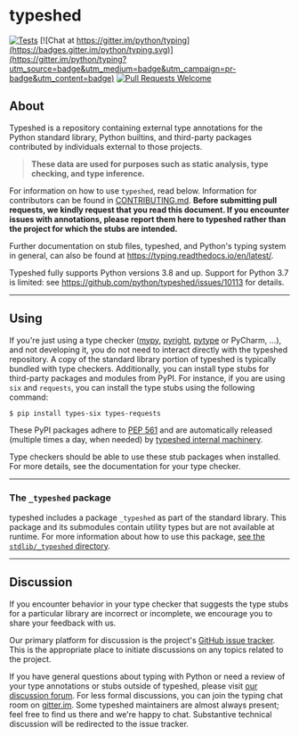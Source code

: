 # typeshed

[![Tests](https://github.com/python/typeshed/actions/workflows/tests.yml/badge.svg)](https://github.com/python/typeshed/actions/workflows/tests.yml)
[![Chat at https://gitter.im/python/typing](https://badges.gitter.im/python/typing.svg)](https://gitter.im/python/typing?utm_source=badge&utm_medium=badge&utm_campaign=pr-badge&utm_content=badge)
[![Pull Requests Welcome](https://img.shields.io/badge/pull%20requests-welcome-brightgreen.svg)](https://github.com/python/typeshed/blob/main/CONTRIBUTING.md)

## About

Typeshed is a repository containing external type annotations for the Python standard library, Python builtins, and third-party packages contributed by individuals external to those projects. 
  
> **These data are used for purposes such as static analysis, type checking, and type inference.**

For information on how to use `typeshed`, read below.  Information for
contributors can be found in [CONTRIBUTING.md](CONTRIBUTING.md).  **Before submitting pull requests, we kindly request that you read this document. If you encounter issues with annotations, please report them here to typeshed rather than the project for which the stubs are intended.**

Further documentation on stub files, typeshed, and Python's typing system in
general, can also be found at https://typing.readthedocs.io/en/latest/.

Typeshed fully supports Python versions 3.8 and up. Support for Python 3.7
is limited: see https://github.com/python/typeshed/issues/10113
for details.

---

## Using

If you're just using a type checker ([mypy](https://github.com/python/mypy/),
[pyright](https://github.com/microsoft/pyright),
[pytype](https://github.com/google/pytype/) or PyCharm, ...), and not developing it, you do not need to interact directly with the typeshed repository. A copy of the standard library portion of typeshed is typically bundled with type checkers. Additionally, you can install type stubs for third-party packages and modules from PyPI. For instance, if you are using `six` and `requests`, you can install the type stubs using the following command:

```bash
$ pip install types-six types-requests
```

These PyPI packages adhere to [PEP 561](http://www.python.org/dev/peps/pep-0561/)
and are automatically released (multiple times a day, when needed) by
[typeshed internal machinery](https://github.com/typeshed-internal/stub_uploader).

Type checkers should be able to use these stub packages when installed. For more
details, see the documentation for your type checker.

---
### The `_typeshed` package

typeshed includes a package `_typeshed` as part of the standard library.
This package and its submodules contain utility types but are not
available at runtime. For more information about how to use this package,
[see the `stdlib/_typeshed` directory](https://github.com/python/typeshed/tree/main/stdlib/_typeshed).

---
## Discussion

If you encounter behavior in your type checker that suggests the type stubs for a particular library are incorrect or incomplete, we encourage you to share your feedback with us.

Our primary platform for discussion is the project's [GitHub issue
tracker](https://github.com/python/typeshed/issues).  This is the appropriate place to initiate discussions on any topics related to the project.

If you have general questions about typing with Python or need a review of your type annotations or stubs outside of typeshed, please visit
[our discussion forum](https://github.com/python/typing/discussions).
For less formal discussions, you can join the typing chat room on
[gitter.im](https://gitter.im/python/typing).  Some typeshed maintainers
are almost always present; feel free to find us there and we're happy
to chat.  Substantive technical discussion will be redirected to the
issue tracker.
